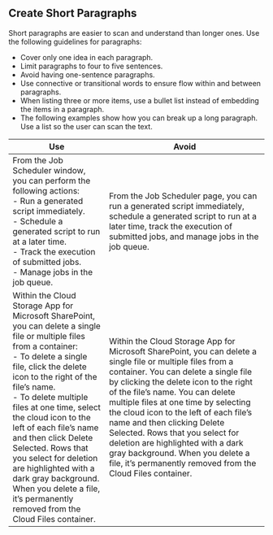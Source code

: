 ## Create Short Paragraphs
Short paragraphs are easier to scan and understand than longer ones. Use the following guidelines for paragraphs:
- Cover only one idea in each paragraph.
- Limit paragraphs to four to five sentences.
- Avoid having one-sentence paragraphs.
- Use connective or transitional words to ensure flow within and between paragraphs.
- When listing three or more items, use a bullet list instead of embedding the items in a paragraph.
- The following examples show how you can break up a long paragraph. Use a list so the user can scan the text.

| Use | Avoid |
| --- | --- |
| From the Job Scheduler window, you can perform the following actions:<br>- Run a generated script immediately.<br>- Schedule a generated script to run at a later time.<br>- Track the execution of submitted jobs.<br>- Manage jobs in the job queue. | From the Job Scheduler page, you can run a generated script immediately, schedule a generated script to run at a later time, track the execution of submitted jobs, and manage jobs in the job queue. |
| Within the Cloud Storage App for Microsoft SharePoint, you can delete a single file or multiple files from a container:<br>- To delete a single file, click the delete icon to the right of the file’s name.<br>- To delete multiple files at one time, select the cloud icon to the left of each file’s name and then click Delete Selected. Rows that you select for deletion are highlighted with a dark gray background.<br>When you delete a file, it’s permanently removed from the Cloud Files container. | Within the Cloud Storage App for Microsoft SharePoint, you can delete a single file or multiple files from a container. You can delete a single file by clicking the delete icon to the right of the file’s name. You can delete multiple files at one time by selecting the cloud icon to the left of each file’s name and then clicking Delete Selected. Rows that you select for deletion are highlighted with a dark gray background. When you delete a file, it’s permanently removed from the Cloud Files container. | 
